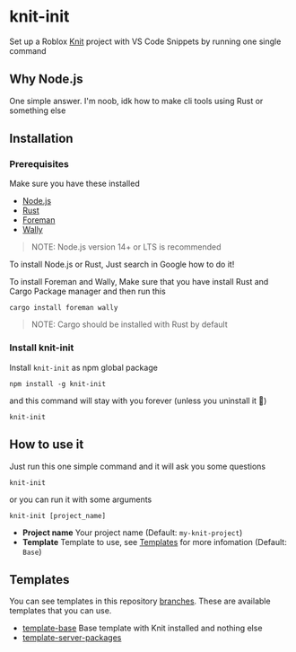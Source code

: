 # knit-init
Set up a Roblox [Knit](https://github.com/Sleitnick/Knit) project with VS Code Snippets by running one single command

## Why Node.js
One simple answer. I'm noob, idk how to make cli tools using Rust or something else

## Installation

### Prerequisites
Make sure you have these installed
- [Node.js](https://nodejs.org/en/)
- [Rust](https://www.rust-lang.org/tools/install)
- [Foreman](https://github.com/Roblox/foreman)
- [Wally](https://github.com/UpliftGames/wally)
> NOTE: Node.js version 14+ or LTS is recommended

To install Node.js or Rust, Just search in Google how to do it!

To install Foreman and Wally, Make sure that you have install Rust and Cargo Package manager and then run this
```
cargo install foreman wally
```
> NOTE: Cargo should be installed with Rust by default

### Install knit-init
Install `knit-init` as npm global package
```
npm install -g knit-init
```
and this command will stay with you forever (unless you uninstall it 🙂)
```
knit-init
```

## How to use it
Just run this one simple command and it will ask you some questions
```
knit-init
```
or you can run it with some arguments
```
knit-init [project_name]
```

- **Project name** Your project name (Default: `my-knit-project`)
- **Template** Template to use, see [Templates](#Templates) for more infomation (Default: `Base`)

## Templates
You can see templates in this repository [branches](https://github.com/Podter/knit-init/branches). These are available templates that you can use.
- [template-base](https://github.com/Podter/knit-init/tree/template-base) Base template with Knit installed and nothing else
- [template-server-packages](https://github.com/Podter/knit-init/tree/template-server-packages)
